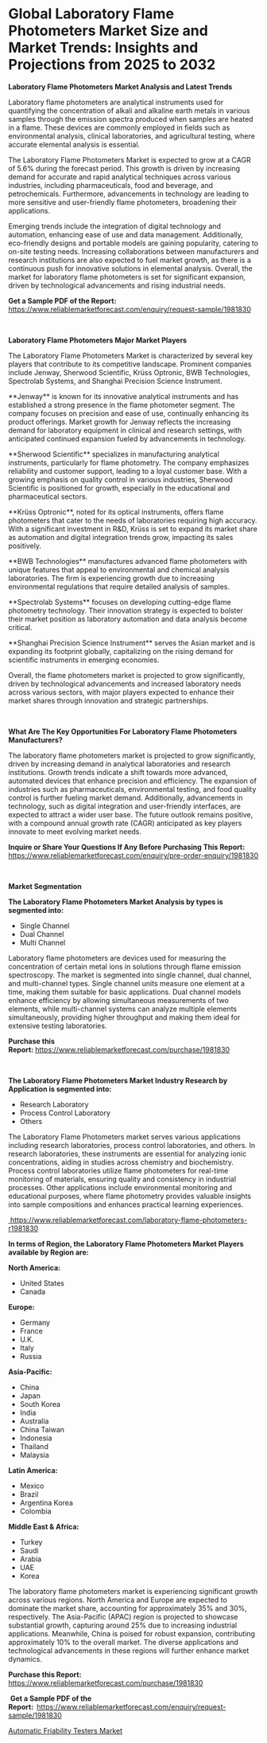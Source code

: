 <p><h1>Global Laboratory Flame Photometers Market Size and Market Trends: Insights and Projections from 2025 to 2032</h1></p><p><strong>Laboratory Flame Photometers Market Analysis and Latest Trends</strong></p>
<p><p>Laboratory flame photometers are analytical instruments used for quantifying the concentration of alkali and alkaline earth metals in various samples through the emission spectra produced when samples are heated in a flame. These devices are commonly employed in fields such as environmental analysis, clinical laboratories, and agricultural testing, where accurate elemental analysis is essential.</p><p>The Laboratory Flame Photometers Market is expected to grow at a CAGR of 5.6% during the forecast period. This growth is driven by increasing demand for accurate and rapid analytical techniques across various industries, including pharmaceuticals, food and beverage, and petrochemicals. Furthermore, advancements in technology are leading to more sensitive and user-friendly flame photometers, broadening their applications.</p><p>Emerging trends include the integration of digital technology and automation, enhancing ease of use and data management. Additionally, eco-friendly designs and portable models are gaining popularity, catering to on-site testing needs. Increasing collaborations between manufacturers and research institutions are also expected to fuel market growth, as there is a continuous push for innovative solutions in elemental analysis. Overall, the market for laboratory flame photometers is set for significant expansion, driven by technological advancements and rising industrial needs.</p></p>
<p><strong>Get a Sample PDF of the Report:&nbsp;</strong> <a href="https://www.reliablemarketforecast.com/enquiry/request-sample/1981830?utm_campaign=2752&utm_medium=2&utm_source=Github&utm_content=ia&utm_term=02032025&utm_id=laboratory-flame-photometers">https://www.reliablemarketforecast.com/enquiry/request-sample/1981830</a></p>
<p>&nbsp;</p>
<p><strong>Laboratory Flame Photometers Major Market Players</strong></p>
<p><p>The Laboratory Flame Photometers Market is characterized by several key players that contribute to its competitive landscape. Prominent companies include Jenway, Sherwood Scientific, Krüss Optronic, BWB Technologies, Spectrolab Systems, and Shanghai Precision Science Instrument.</p><p>**Jenway** is known for its innovative analytical instruments and has established a strong presence in the flame photometer segment. The company focuses on precision and ease of use, continually enhancing its product offerings. Market growth for Jenway reflects the increasing demand for laboratory equipment in clinical and research settings, with anticipated continued expansion fueled by advancements in technology.</p><p>**Sherwood Scientific** specializes in manufacturing analytical instruments, particularly for flame photometry. The company emphasizes reliability and customer support, leading to a loyal customer base. With a growing emphasis on quality control in various industries, Sherwood Scientific is positioned for growth, especially in the educational and pharmaceutical sectors.</p><p>**Krüss Optronic**, noted for its optical instruments, offers flame photometers that cater to the needs of laboratories requiring high accuracy. With a significant investment in R&D, Krüss is set to expand its market share as automation and digital integration trends grow, impacting its sales positively.</p><p>**BWB Technologies** manufactures advanced flame photometers with unique features that appeal to environmental and chemical analysis laboratories. The firm is experiencing growth due to increasing environmental regulations that require detailed analysis of samples.</p><p>**Spectrolab Systems** focuses on developing cutting-edge flame photometry technology. Their innovation strategy is expected to bolster their market position as laboratory automation and data analysis become critical.</p><p>**Shanghai Precision Science Instrument** serves the Asian market and is expanding its footprint globally, capitalizing on the rising demand for scientific instruments in emerging economies.</p><p>Overall, the flame photometers market is projected to grow significantly, driven by technological advancements and increased laboratory needs across various sectors, with major players expected to enhance their market shares through innovation and strategic partnerships.</p></p>
<p>&nbsp;</p>
<p><strong>What Are The Key Opportunities For Laboratory Flame Photometers Manufacturers?</strong></p>
<p><p>The laboratory flame photometers market is projected to grow significantly, driven by increasing demand in analytical laboratories and research institutions. Growth trends indicate a shift towards more advanced, automated devices that enhance precision and efficiency. The expansion of industries such as pharmaceuticals, environmental testing, and food quality control is further fueling market demand. Additionally, advancements in technology, such as digital integration and user-friendly interfaces, are expected to attract a wider user base. The future outlook remains positive, with a compound annual growth rate (CAGR) anticipated as key players innovate to meet evolving market needs.</p></p>
<p><strong>Inquire or Share Your Questions If Any Before Purchasing This Report:</strong> <a href="https://www.reliablemarketforecast.com/enquiry/pre-order-enquiry/1981830?utm_campaign=2752&utm_medium=2&utm_source=Github&utm_content=ia&utm_term=02032025&utm_id=laboratory-flame-photometers">https://www.reliablemarketforecast.com/enquiry/pre-order-enquiry/1981830</a></p>
<p>&nbsp;</p>
<p><strong>Market Segmentation</strong></p>
<p><strong>The Laboratory Flame Photometers Market Analysis by types is segmented into:</strong></p>
<p><ul><li>Single Channel</li><li>Dual Channel</li><li>Multi Channel</li></ul></p>
<p><p>Laboratory flame photometers are devices used for measuring the concentration of certain metal ions in solutions through flame emission spectroscopy. The market is segmented into single channel, dual channel, and multi-channel types. Single channel units measure one element at a time, making them suitable for basic applications. Dual channel models enhance efficiency by allowing simultaneous measurements of two elements, while multi-channel systems can analyze multiple elements simultaneously, providing higher throughput and making them ideal for extensive testing laboratories.</p></p>
<p><strong>Purchase this Report:&nbsp;</strong><a href="https://www.reliablemarketforecast.com/purchase/1981830?utm_campaign=2752&utm_medium=2&utm_source=Github&utm_content=ia&utm_term=02032025&utm_id=laboratory-flame-photometers">https://www.reliablemarketforecast.com/purchase/1981830</a></p>
<p>&nbsp;</p>
<p><strong>The Laboratory Flame Photometers Market Industry Research by Application is segmented into:</strong></p>
<p><ul><li>Research Laboratory</li><li>Process Control Laboratory</li><li>Others</li></ul></p>
<p><p>The Laboratory Flame Photometers market serves various applications including research laboratories, process control laboratories, and others. In research laboratories, these instruments are essential for analyzing ionic concentrations, aiding in studies across chemistry and biochemistry. Process control laboratories utilize flame photometers for real-time monitoring of materials, ensuring quality and consistency in industrial processes. Other applications include environmental monitoring and educational purposes, where flame photometry provides valuable insights into sample compositions and enhances practical learning experiences.</p></p>
<p><a href="https://www.reliablemarketforecast.com/laboratory-flame-photometers-r1981830?utm_campaign=2752&utm_medium=2&utm_source=Github&utm_content=ia&utm_term=02032025&utm_id=laboratory-flame-photometers">&nbsp;https://www.reliablemarketforecast.com/laboratory-flame-photometers-r1981830</a></p>
<p><strong>In terms of Region, the Laboratory Flame Photometers Market Players available by Region are:</strong></p>
<p>
    <p> <strong> North America: </strong>
        <ul>
            <li>United States</li>
            <li>Canada</li>
        </ul>
        </p> 
    <p> <strong> Europe: </strong>
        <ul>
            <li>Germany</li>
            <li>France</li>
            <li>U.K.</li>
            <li>Italy</li>
            <li>Russia</li>
        </ul>
        </p> 
    <p> <strong> Asia-Pacific: </strong>
        <ul>
            <li>China</li>
            <li>Japan</li>
            <li>South Korea</li>
            <li>India</li>
            <li>Australia</li>
            <li>China Taiwan</li>
            <li>Indonesia</li>
            <li>Thailand</li>
            <li>Malaysia</li>
        </ul>
        </p> 
    <p> <strong> Latin America: </strong>
        <ul>
            <li>Mexico</li>
            <li>Brazil</li>
            <li>Argentina Korea</li>
            <li>Colombia</li>
        </ul>
        </p> 
    <p> <strong> Middle East & Africa: </strong>
        <ul>
            <li>Turkey</li>
            <li>Saudi</li>
            <li>Arabia</li>
            <li>UAE</li>
            <li>Korea</li>
        </ul>
    </p>
    </p>
<p><p>The laboratory flame photometers market is experiencing significant growth across various regions. North America and Europe are expected to dominate the market share, accounting for approximately 35% and 30%, respectively. The Asia-Pacific (APAC) region is projected to showcase substantial growth, capturing around 25% due to increasing industrial applications. Meanwhile, China is poised for robust expansion, contributing approximately 10% to the overall market. The diverse applications and technological advancements in these regions will further enhance market dynamics.</p></p>
<p><strong>Purchase this Report: </strong><a href="https://www.reliablemarketforecast.com/purchase/1981830?utm_campaign=2752&utm_medium=2&utm_source=Github&utm_content=ia&utm_term=02032025&utm_id=laboratory-flame-photometers">https://www.reliablemarketforecast.com/purchase/1981830</a></p>
<p>&nbsp;<strong>Get a Sample PDF of the Report:&nbsp;&nbsp;</strong><a href="https://www.reliablemarketforecast.com/enquiry/request-sample/1981830?utm_campaign=2752&utm_medium=2&utm_source=Github&utm_content=ia&utm_term=02032025&utm_id=laboratory-flame-photometers">https://www.reliablemarketforecast.com/enquiry/request-sample/1981830</a></p>
<p><strong></strong></p>
<p><p><a href="https://github.com/qetelosooya/Market-Research-Report-List-1/blob/main/automatic-friability-testers-market.md?utm_campaign=2752&utm_medium=2&utm_source=Github&utm_content=ia&utm_term=02032025&utm_id=laboratory-flame-photometers">Automatic Friability Testers Market</a></p></p>
